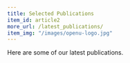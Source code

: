 ```yaml
---
title: Selected Publications
item_id: article2
more_url: /latest_publications/
item_img: "/images/openu-logo.jpg"
---
```

Here are some of our latest publications.





